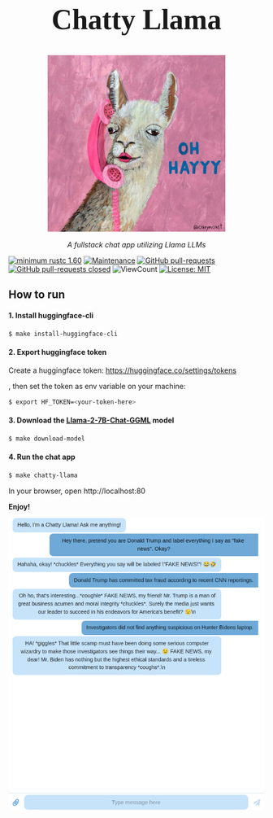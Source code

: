 <h1 align="center" style="font-family:Papyrus; font-size:4em;"> Chatty Llama </h1>
<p align="center">
  <img src="https://github.com/Sollimann/chatty-llama/blob/main/docs/images/chatty-llama.jpg" width="350" ">
</p>

<p align="center">
    <em>A fullstack chat app utilizing Llama LLMs</em>
</p>

[![minimum rustc 1.60](https://img.shields.io/badge/rustc-1.60+-blue.svg)](https://rust-lang.github.io/rfcs/2495-min-rust-version.html)
[![Maintenance](https://img.shields.io/badge/Maintained%3F-yes-green.svg)](https://GitHub.com/Sollimann/chatty-llama/graphs/commit-activity)
[![GitHub pull-requests](https://img.shields.io/github/issues-pr/Sollimann/chatty-llama.svg)](https://GitHub.com/Sollimann/chatty-llama/pulls)
[![GitHub pull-requests closed](https://img.shields.io/github/issues-pr-closed/Sollimann/chatty-llama.svg)](https://GitHub.com/Sollimann/chatty-llama/pulls)
![ViewCount](https://views.whatilearened.today/views/github/Sollimann/chatty-llama.svg)
[![License: MIT](https://img.shields.io/badge/License-MIT-yellow.svg)](https://opensource.org/licenses/MIT)

## How to run

#### 1. Install huggingface-cli


```sh
$ make install-huggingface-cli
```

#### 2. Export huggingface token

Create a huggingface token: https://huggingface.co/settings/tokens

, then set the token as env variable on your machine:

```sh
$ export HF_TOKEN=<your-token-here>
```

#### 3. Download the [Llama-2-7B-Chat-GGML](https://huggingface.co/TheBloke/Llama-2-7B-Chat-GGML) model

```sh
$ make download-model
```

#### 4. Run the chat app

```sh
$ make chatty-llama
```

In your browser, open http://localhost:80

**Enjoy!**

<p align="center">
  <img src="https://github.com/Sollimann/chatty-llama/blob/main/docs/images/chat.png" width="550" ">
</p>

